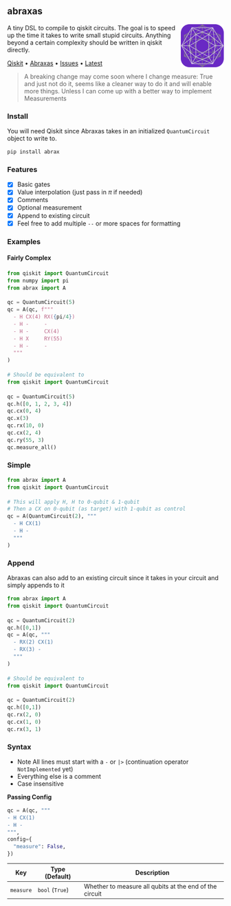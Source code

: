 ## abraxas

<img src="./test/icon.svg" width="100" height="100" align="right" />

A tiny DSL to compile to qiskit circuits. The goal is to speed up the time it takes to write small stupid circuits. Anything beyond a certain complexity should be written in qiskit directly.

[Qiskit](https://qiskit.org/) &bullet; [Abraxas](https://foundation.fandom.com/wiki/Abraxas_Conjecture) &bullet; [Issues](https://github.com/plutoniumm/abraxas/issues) &bullet; [Latest](https://github.com/plutoniumm/abraxas/releases/latest)

> A breaking change may come soon where I change measure: True and just not do it, seems like a cleaner way to do it and will enable more things. Unless I can come up with a better way to implement Measurements

### Install
You will need Qiskit since Abraxas takes in an initialized `QuantumCircuit` object to write to.
```py
pip install abrax
```

### Features
- [x] Basic gates
- [x] Value interpolation (just pass in $\pi$ if needed)
- [x] Comments
- [x] Optional measurement
- [x] Append to existing circuit
- [x] Feel free to add multiple `--` or more spaces for formatting

### Examples
#### Fairly Complex
```python
from qiskit import QuantumCircuit
from numpy import pi
from abrax import A

qc = QuantumCircuit(5)
qc = A(qc, f"""
  - H CX(4) RX({pi/4})
  - H -     -
  - H -     CX(4)
  - H X     RY(55)
  - H -     -
  """
)

# Should be equivalent to
from qiskit import QuantumCircuit

qc = QuantumCircuit(5)
qc.h([0, 1, 2, 3, 4])
qc.cx(0, 4)
qc.x(3)
qc.rx(10, 0)
qc.cx(2, 4)
qc.ry(55, 3)
qc.measure_all()
```

### Simple
```python
from abrax import A
from qiskit import QuantumCircuit

# This will apply H, H to 0-qubit & 1-qubit
# Then a CX on 0-qubit (as target) with 1-qubit as control
qc = A(QuantumCircuit(2), """
  - H CX(1)
  - H -
  """
)
```

### Append
Abraxas can also add to an existing circuit since it takes in your circuit and simply appends to it

```python
from abrax import A
from qiskit import QuantumCircuit

qc = QuantumCircuit(2)
qc.h([0,1])
qc = A(qc, """
  - RX(2) CX(1)
  - RX(3) -
  """
)

# Should be equivalent to
from qiskit import QuantumCircuit

qc = QuantumCircuit(2)
qc.h([0,1])
qc.rx(2, 0)
qc.cx(1, 0)
qc.rx(3, 1)
```

### Syntax
- Note All lines must start with a `-` or `|>` (continuation operator `NotImplemented` yet)
- Everything else is a comment
- Case insensitive

**Passing Config**
```python
qc = A(qc, """
- H CX(1)
- H -
""",
config={
  "measure": False,
})
```

| Key | Type (Default) | Description |
| --- | --- | --- |
| `measure` | `bool` (`True`) | Whether to measure all qubits at the end of the circuit |